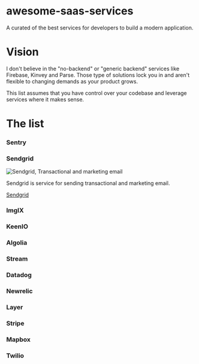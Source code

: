 # awesome-saas-services

A curated of the best services for developers to build a modern application.

# Vision

I don't believe in the "no-backend" or "generic backend" services like Firebase, Kinvey and Parse. Those type of solutions lock you in and aren't flexible to changing demands as your product grows.

This list assumes that you have control over your codebase and leverage services where it makes sense.

# The list

### Sentry

### Sendgrid

![Sendgrid, Transactional and marketing email](https://sendgrid.com/wp-content/themes/sgdotcom/grid/images/brand/sendgrid-logo.svg "Sendgrid, Transactional and marketing email")

Sendgrid is service for sending transactional and marketing email.

[Sendgrid](https://sendgrid.com/ "Sendgrid, Transactional and marketing email")

### ImgIX

### KeenIO

### Algolia

### Stream

### Datadog

### Newrelic

### Layer

### Stripe

### Mapbox

### Twilio




